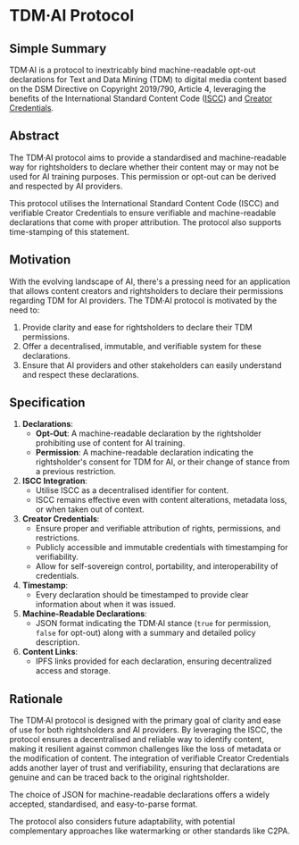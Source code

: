 # TDM·AI Protocol

## Simple Summary

TDM·AI is a protocol to inextricably bind machine-readable opt-out declarations for Text and Data Mining (TDM) to digital media content based on the DSM Directive on Copyright 2019/790, Article 4, leveraging the benefits of the International Standard Content Code ([ISCC](https://iscc.codes)) and [Creator Credentials](https://docs.creatorcredentials.com/).

## Abstract

The TDM·AI protocol aims to provide a standardised and machine-readable way for rightsholders to declare whether their content may or may not be used for AI training purposes. This permission or opt-out can be derived and respected by AI providers.&#x20;

This protocol utilises the International Standard Content Code (ISCC) and verifiable Creator Credentials to ensure verifiable and machine-readable declarations that come with proper attribution. The protocol also supports time-stamping of this statement.

## Motivation

With the evolving landscape of AI, there's a pressing need for an application that allows content creators and rightsholders to declare their permissions regarding TDM for AI providers. The TDM·AI protocol is motivated by the need to:

1. Provide clarity and ease for rightsholders to declare their TDM permissions.
2. Offer a decentralised, immutable, and verifiable system for these declarations.
3. Ensure that AI providers and other stakeholders can easily understand and respect these declarations.

## Specification

1. **Declarations**:
   * **Opt-Out**: A machine-readable declaration by the rightsholder prohibiting use of content for AI training.
   * **Permission**: A machine-readable declaration indicating the rightsholder's consent for TDM for AI, or their change of stance from a previous restriction.
2. **ISCC Integration**:
   * Utilise ISCC as a decentralised identifier for content.
   * ISCC remains effective even with content alterations, metadata loss, or when taken out of context.
3. **Creator Credentials**:
   * Ensure proper and verifiable attribution of rights, permissions, and restrictions.
   * Publicly accessible and immutable credentials with timestamping for verifiability.
   * Allow for self-sovereign control, portability, and interoperability of credentials.
4. **Timestamp**:
   * Every declaration should be timestamped to provide clear information about when it was issued.
5. **Machine-Readable Declarations**:
   * JSON format indicating the TDM·AI stance (`true` for permission, `false` for opt-out) along with a summary and detailed policy description.
6. **Content Links**:
   * IPFS links provided for each declaration, ensuring decentralized access and storage.

## Rationale

The TDM·AI protocol is designed with the primary goal of clarity and ease of use for both rightsholders and AI providers. By leveraging the ISCC, the protocol ensures a decentralised and reliable way to identify content, making it resilient against common challenges like the loss of metadata or the modification of content. The integration of verifiable Creator Credentials adds another layer of trust and verifiability, ensuring that declarations are genuine and can be traced back to the original rightsholder.

The choice of JSON for machine-readable declarations offers a widely accepted, standardised, and easy-to-parse format.

The protocol also considers future adaptability, with potential complementary approaches like watermarking or other standards like C2PA.
